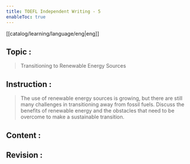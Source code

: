 ```yaml
---
title: TOEFL Independent Writing - 5
enableToc: true
---
```

[[catalog/learning/language/eng|eng]]

## Topic : 
> Transitioning to Renewable Energy Sources  

## Instruction :
> The use of renewable energy sources is growing, but there are still many challenges in transitioning away from fossil fuels. Discuss the benefits of renewable energy and the obstacles that need to be overcome to make a sustainable transition. 

## Content : 

## Revision :